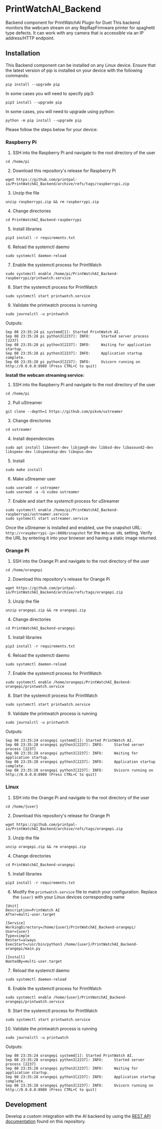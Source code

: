 # PrintWatchAI_Backend
Backend component for PrintWatchAI Plugin for Duet This backend monitors the webcam stream on any RepRapFirmware printer for spaghetti type defects. It can work with any camera that is accessible via an IP address/HTTP endpoint.

## Installation
This Backend component can be installed on any Linux device. Ensure that the latest version of pip is installed on your device with the following commands:
```
pip install --upgrade pip
```

In some cases you will need to specify pip3:
```
pip3 install --upgrade pip
```

In some cases, you will need to upgrade using python:
```
python -m pip install --upgrade pip
```

Please follow the steps below for your device:

### Raspberry Pi
1. SSH into the Raspberry Pi and navigate to the root directory of the user
```
cd /home/pi
```
2. Download this repository's release for Raspberry Pi
```
wget https://github.com/printpal-io/PrintWatchAI_Backend/archive/refs/tags/raspberrypi.zip
```
3. Unzip the file
```
unzip raspberrypi.zip && rm raspberrypi.zip
```
4. Change directories
```
cd PrintWatchAI_Backend-raspberrypi
```
5. Install libraries
```
pip3 install -r requirements.txt
```
6. Reload the systemctl daemo
```
sudo systemctl daemon-reload
```
7. Enable the systemctl process for PrintWatch
```
sudo systemctl enable /home/pi/PrintWatchAI_Backend-raspberrypi/printwatch.service
```
8. Start the systemctl process for PrintWatch
```
sudo systemctl start printwatch.service
```
9. Validate the printwatch process is running
```
sudo journalctl -u printwatch
```
Outputs:
```
Sep 08 23:35:24 pi systemd[1]: Started PrintWatch AI.
Sep 08 23:35:28 pi python3[2237]: INFO:     Started server process [2237]
Sep 08 23:35:28 pi python3[2237]: INFO:     Waiting for application startup.
Sep 08 23:35:28 pi python3[2237]: INFO:     Application startup complete.
Sep 08 23:35:28 pi python3[2237]: INFO:     Uvicorn running on http://0.0.0.0:8989 (Press CTRL+C to quit)
```

**Install the webcam streaming service:**

1. SSH into the Raspberry Pi and navigate to the root directory of the user
```
cd /home/pi
```
2. Pull uStreamer
```
git clone --depth=1 https://github.com/pikvm/ustreamer
```
3. Change directories
```
cd ustreamer
```
4. Install dependencies
```
sudo apt install libevent-dev libjpeg9-dev libbsd-dev libasound2-dev libspeex-dev libspeexdsp-dev libopus-dev
```
5. Install
```
sudo make install
```
6. Make uStreamer user
```
sudo useradd -r ustreamer
sudo usermod -a -G video ustreamer
```
7. Enable and start the systemctl process for uStreamer
```
sudo systemctl enable /home/pi/PrintWatchAI_Backend-raspberrypi/ustreamer.service
sudo systemctl start ustreamer.service
```

Once the uStreamer is installed and enabled, use the snapshot URL: `http://<raspberrypi-ip>:8080/snapshot` for the `Webcam URL` setting. Verify the URL by entering it into your browser and having a static image returned.
### Orange Pi
1. SSH into the Orange Pi and navigate to the root directory of the user
```
cd /home/orangepi
```
2. Download this repository's release for Orange Pi
```
wget https://github.com/printpal-io/PrintWatchAI_Backend/archive/refs/tags/orangepi.zip
```
3. Unzip the file
```
unzip orangepi.zip && rm orangepi.zip
```
4. Change directories
```
cd PrintWatchAI_Backend-orangepi
```
5. Install libraries
```
pip3 install -r requirements.txt
```
6. Reload the systemctl daemo
```
sudo systemctl daemon-reload
```
7. Enable the systemctl process for PrintWatch
```
sudo systemctl enable /home/orangepi/PrintWatchAI_Backend-orangepi/printwatch.service
```
8. Start the systemctl process for PrintWatch
```
sudo systemctl start printwatch.service
```
9. Validate the printwatch process is running
```
sudo journalctl -u printwatch
```
Outputs:
```
Sep 08 23:35:24 orangepi systemd[1]: Started PrintWatch AI.
Sep 08 23:35:28 orangepi python3[2237]: INFO:     Started server process [2237]
Sep 08 23:35:28 orangepi python3[2237]: INFO:     Waiting for application startup.
Sep 08 23:35:28 orangepi python3[2237]: INFO:     Application startup complete.
Sep 08 23:35:28 orangepi python3[2237]: INFO:     Uvicorn running on http://0.0.0.0:8989 (Press CTRL+C to quit)
```


### Linux
1. SSH into the Orange Pi and navigate to the root directory of the user
```
cd /home/{user}
```
2. Download this repository's release for Orange Pi
```
wget https://github.com/printpal-io/PrintWatchAI_Backend/archive/refs/tags/orangepi.zip
```
3. Unzip the file
```
unzip orangepi.zip && rm orangepi.zip
```
4. Change directories
```
cd PrintWatchAI_Backend-orangepi
```
5. Install libraries
```
pip3 install -r requirements.txt
```
6. Modify the `printwatch.service` file to match your configuration. Replace the `{user}` with your Linux devices corresponding name
```
[Unit]
Description=PrintWatch AI
After=multi-user.target

[Service]
WorkingDirectory=/home/{user}/PrintWatchAI_Backend-orangepi/
User={user}
Type=simple
Restart=always
ExecStart=/usr/bin/python3 /home/{user}/PrintWatchAI_Backend-orangepi/main.py

[Install]
WantedBy=multi-user.target
```
7. Reload the systemctl daemo
```
sudo systemctl daemon-reload
```
8. Enable the systemctl process for PrintWatch
```
sudo systemctl enable /home/{user}/PrintWatchAI_Backend-orangepi/printwatch.service
```
9. Start the systemctl process for PrintWatch
```
sudo systemctl start printwatch.service
```
10. Validate the printwatch process is running
```
sudo journalctl -u printwatch
```
Outputs:
```
Sep 08 23:35:24 orangepi systemd[1]: Started PrintWatch AI.
Sep 08 23:35:28 orangepi python3[2237]: INFO:     Started server process [2237]
Sep 08 23:35:28 orangepi python3[2237]: INFO:     Waiting for application startup.
Sep 08 23:35:28 orangepi python3[2237]: INFO:     Application startup complete.
Sep 08 23:35:28 orangepi python3[2237]: INFO:     Uvicorn running on http://0.0.0.0:8989 (Press CTRL+C to quit)
```


## Development
Develop a custom integration with the AI backend by using the [REST API documentation](https://github.com/printpal-io/PrintWatchAI_Backend/wiki/REST-API) found on this repository.
